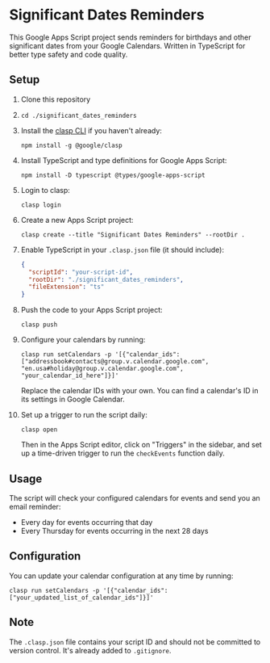 # Significant Dates Reminders

This Google Apps Script project sends reminders for birthdays and other significant dates from your Google Calendars. Written in TypeScript for better type safety and code quality.

## Setup

1. Clone this repository
1. `cd ./significant_dates_reminders`
2. Install the [clasp CLI](https://github.com/google/clasp) if you haven't already:
   ```
   npm install -g @google/clasp
   ```
3. Install TypeScript and type definitions for Google Apps Script:
   ```
   npm install -D typescript @types/google-apps-script
   ```
4. Login to clasp:
   ```
   clasp login
   ```
5. Create a new Apps Script project:
   ```
   clasp create --title "Significant Dates Reminders" --rootDir .
   ```
6. Enable TypeScript in your `.clasp.json` file (it should include):
   ```json
   {
     "scriptId": "your-script-id",
     "rootDir": "./significant_dates_reminders",
     "fileExtension": "ts"
   }
   ```
7. Push the code to your Apps Script project:
   ```
   clasp push
   ```
6. Configure your calendars by running:
   ```
   clasp run setCalendars -p '[{"calendar_ids": ["addressbook#contacts@group.v.calendar.google.com", "en.usa#holiday@group.v.calendar.google.com", "your_calendar_id_here"]}]'
   ```
   Replace the calendar IDs with your own. You can find a calendar's ID in its settings in Google Calendar.

7. Set up a trigger to run the script daily:
   ```
   clasp open
   ```
   Then in the Apps Script editor, click on "Triggers" in the sidebar, and set up a time-driven trigger to run the `checkEvents` function daily.

## Usage

The script will check your configured calendars for events and send you an email reminder:
- Every day for events occurring that day
- Every Thursday for events occurring in the next 28 days

## Configuration

You can update your calendar configuration at any time by running:
```
clasp run setCalendars -p '[{"calendar_ids": ["your_updated_list_of_calendar_ids"]}]'
```

## Note

The `.clasp.json` file contains your script ID and should not be committed to version control. It's already added to `.gitignore`.
